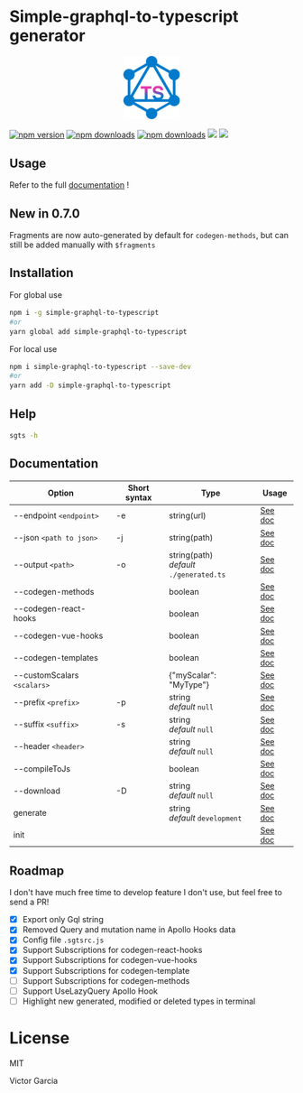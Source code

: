 # Simple-graphql-to-typescript generator

<p align="center">
  <a href='https://sgts.netlify.com/'>
    <img width='100' src="./media/logo.png" alt="sgts logo">
  </a>
</p>

[![npm version][npm-version-src]][npm-version-href]
[![npm downloads][npm-downloads-src]][npm-downloads-href]
[![npm downloads][npm-total-downloads-src]][npm-downloads-href]
<img src='https://img.shields.io/github/workflow/status/victorgarciaesgi/simple-graphql-to-typescript/Node.js%20CI'>
<img src='https://img.shields.io/npm/l/simple-graphql-to-typescript.svg'>

[npm-version-src]: https://img.shields.io/npm/v/simple-graphql-to-typescript.svg
[npm-version-href]: https://www.npmjs.com/package/simple-graphql-to-typescript
[npm-downloads-src]: https://img.shields.io/npm/dm/simple-graphql-to-typescript.svg
[npm-total-downloads-src]: https://img.shields.io/npm/dt/simple-graphql-to-typescript.svg
[npm-downloads-href]: https://www.npmjs.com/package/simple-graphql-to-typescript

## Usage

Refer to the full [documentation](https://sgts.netlify.com) !

## New in 0.7.0

Fragments are now auto-generated by default for `codegen-methods`, but can still be added manually with `$fragments`

## **Installation**

For global use

```bash
npm i -g simple-graphql-to-typescript
#or
yarn global add simple-graphql-to-typescript
```

For local use

```bash
npm i simple-graphql-to-typescript --save-dev
#or
yarn add -D simple-graphql-to-typescript
```

## Help

```bash
sgts -h
```

## **Documentation**

| Option                      | Short syntax | Type                                         | Usage                                                                |
| --------------------------- | ------------ | -------------------------------------------- | -------------------------------------------------------------------- |
| --endpoint `<endpoint>`     | -e           | string(url)                                  | [See doc](https://sgts.netlify.com/options/endpoint.html)            |
| --json `<path to json>`     | -j           | string(path)                                 | [See doc](https://sgts.netlify.com/options/json.html)                |
| --output `<path>`           | -o           | string(path) <br> _default_ `./generated.ts` | [See doc](https://sgts.netlify.com/options/output.html)              |
| --codegen-methods           |              | boolean                                      | [See doc](https://sgts.netlify.com/options/codegen-methods.html)     |
| --codegen-react-hooks       |              | boolean                                      | [See doc](https://sgts.netlify.com/options/codegen-react-hooks.html) |
| --codegen-vue-hooks         |              | boolean                                      | [See doc](https://sgts.netlify.com/options/codegen-react-hooks.html) |
| --codegen-templates         |              | boolean                                      | [See doc](https://sgts.netlify.com/options/withGqlQueries.html)      |
| --customScalars `<scalars>` |              | {"myScalar": "MyType"}                       | [See doc](https://sgts.netlify.com/options/customScalars.html)       |
| --prefix `<prefix>`         | -p           | string <br> _default_ `null`                 | [See doc](https://sgts.netlify.com/options/prefix.html)              |
| --suffix `<suffix>`         | -s           | string <br> _default_ `null`                 | [See doc](https://sgts.netlify.com/options/suffix.html)              |
| --header `<header>`         |              | string <br> _default_ `null`                 | [See doc](https://sgts.netlify.com/options/header.html)              |
| --compileToJs               |              | boolean                                      | [See doc](https://sgts.netlify.com/options/jsMode.html)              |
| --download                  | -D           | string <br> _default_ `null`                 | [See doc](https://sgts.netlify.com/options/download.html)            |
| generate                    |              | string <br> _default_ `development`          | [See doc](https://sgts.netlify.com/options/config.html)              |
| init                        |              |                                              | [See doc](https://sgts.netlify.com/options/init.html)                |

## Roadmap

I don't have much free time to develop feature I don't use, but feel free to send a PR!

- [x] Export only Gql string
- [x] Removed Query and mutation name in Apollo Hooks data
- [x] Config file `.sgtsrc.js`
- [x] Support Subscriptions for codegen-react-hooks
- [x] Support Subscriptions for codegen-vue-hooks
- [x] Support Subscriptions for codegen-template
- [ ] Support Subscriptions for codegen-methods
- [ ] Support UseLazyQuery Apollo Hook
- [ ] Highlight new generated, modified or deleted types in terminal

# License

MIT

Victor Garcia
